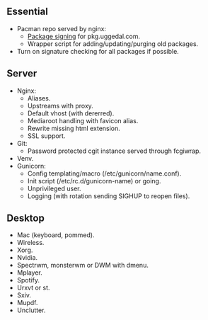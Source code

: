 Essential
---------

* Pacman repo served by nginx:
  - [Package signing](http://jasonwryan.com/blog/2012/03/23/key/)
    for pkg.uggedal.com.
  - Wrapper script for adding/updating/purging old packages.
* Turn on signature checking for all packages if possible.


Server
------

* Nginx:
  - Aliases.
  - Upstreams with proxy.
  - Default vhost (with dererred).
  - Mediaroot handling with favicon alias.
  - Rewrite missing html extension.
  - SSL support.
* Git:
  - Password protected cgit instance served through fcgiwrap.
* Venv.
* Gunicorn:
  - Config templating/macro (/etc/gunicorn/name.conf).
  - Init script (/etc/rc.d/gunicorn-name) or going.
  - Unprivileged user.
  - Logging (with rotation sending SIGHUP to reopen files).


Desktop
-------

* Mac (keyboard, pommed).
* Wireless.
* Xorg.
* Nvidia.
* Spectrwm, monsterwm or DWM with dmenu.
* Mplayer.
* Spotify.
* Urxvt or st.
* Sxiv.
* Mupdf.
* Unclutter.
